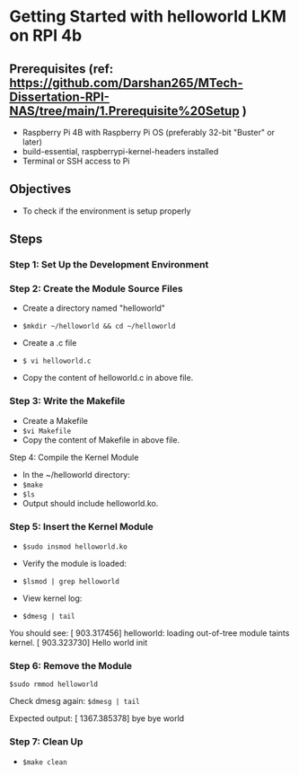 # Getting Started with helloworld LKM on RPI 4b

## Prerequisites (ref: https://github.com/Darshan265/MTech-Dissertation-RPI-NAS/tree/main/1.Prerequisite%20Setup )
- Raspberry Pi 4B with Raspberry Pi OS (preferably 32-bit "Buster" or later)
- build-essential, raspberrypi-kernel-headers installed
- Terminal or SSH access to Pi

## Objectives
- To check if the environment is setup properly


## Steps 
### Step 1: Set Up the Development Environment
### Step 2: Create the Module Source Files
- Create a directory named "helloworld"
- ``$mkdir ~/helloworld && cd ~/helloworld``

- Create a .c file 
- ``$ vi helloworld.c``
- Copy the content of helloworld.c in above file.

### Step 3: Write the Makefile
- Create a Makefile
- ``$vi Makefile`` 
- Copy the content of Makefile in above file.

Step 4: Compile the Kernel Module
- In the ~/helloworld  directory:
- ``$make``
- ``$ls``
- Output should include helloworld.ko.

### Step 5: Insert the Kernel Module
- ``$sudo insmod helloworld.ko``
- Verify the module is loaded:
- ``$lsmod | grep helloworld``

- View kernel log:
- ``$dmesg | tail``

You should see: 
[  903.317456] helloworld: loading out-of-tree module taints kernel.
[  903.323730] Hello world init

### Step 6: Remove the Module
``$sudo rmmod helloworld``

Check dmesg again:
``$dmesg | tail``

Expected output:
[ 1367.385378] bye bye world

### Step 7: Clean Up
- ``$make clean``



